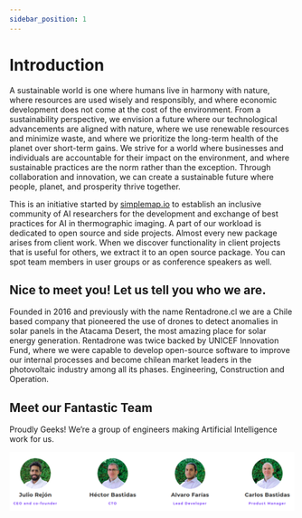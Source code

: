 ```yaml
---
sidebar_position: 1
---
```


# Introduction

A sustainable world is one where humans live in harmony with nature, where resources are used wisely and responsibly, and where economic development does not come at the cost of the environment. From a sustainability perspective, we envision a future where our technological advancements are aligned with nature, where we use renewable resources and minimize waste, and where we prioritize the long-term health of the planet over short-term gains. We strive for a world where businesses and individuals are accountable for their impact on the environment, and where sustainable practices are the norm rather than the exception. Through collaboration and innovation, we can create a sustainable future where people, planet, and prosperity thrive together.

This is an initiative started by [simplemap.io](https://simplemap.io) to establish an inclusive community of AI researchers for the development and exchange of best practices for AI in thermographic imaging. A part of our workload is dedicated to open source and side projects. Almost every new package arises from client work. When we discover functionality in client projects that is useful for others, we extract it to an open source package. You can spot team members in user groups or as conference speakers as well.


## Nice to meet you! Let us tell you who we are.

Founded in 2016 and previously with the name Rentadrone.cl we are a Chile based company that pioneered the use of drones to detect anomalies in solar panels in the Atacama Desert,
the most amazing place for solar energy generation. Rentadrone was twice backed by UNICEF Innovation Fund, where we were capable to develop open-source software to improve our internal
processes and become chilean market leaders in the photovoltaic industry among all its phases. Engineering, Construction and Operation.

## Meet our Fantastic Team

Proudly Geeks! We’re a group of engineers making Artificial Intelligence work for us.

![Team](/img/team.png)